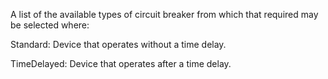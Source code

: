 A list of the available types of circuit breaker from which that required may be selected where:



Standard: Device that operates without a time delay.

TimeDelayed: Device that operates after a time delay.
